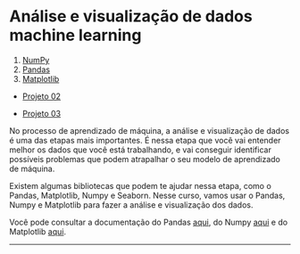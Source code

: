 # Análise e visualização de dados machine learning 

1. [NumPy](https://github.com/cilab-ufersa/introduction_machine_learning/blob/develop/parte_2_analise_dados/numpy.md)
2. [Pandas](https://github.com/cilab-ufersa/introduction_machine_learning/blob/develop/parte_2_analise_dados/pandas.md)
3. [Matplotlib](https://github.com/cilab-ufersa/introduction_machine_learning/blob/develop/parte_2_analise_dados/matplotlib.md) 

- [Projeto 02](https://github.com/cilab-ufersa/introduction_machine_learning/tree/develop/parte_2_analise_dados/projeto_02)

- [Projeto 03](https://github.com/cilab-ufersa/introduction_machine_learning/tree/develop/parte_2_analise_dados/projeto_3)

No processo de aprendizado de máquina, a análise e visualização de dados é uma das etapas mais importantes. É nessa etapa que você vai entender melhor os dados que você está trabalhando, e vai conseguir identificar possíveis problemas que podem atrapalhar o seu modelo de aprendizado de máquina.


Existem algumas bibliotecas que podem te ajudar nessa etapa, como o Pandas, Matplotlib, Numpy e Seaborn. Nesse curso, vamos usar o Pandas, Numpy e Matplotlib para fazer a análise e visualização dos dados.

Você pode consultar a documentação do Pandas [aqui](https://pandas.pydata.org/pandas-docs/stable/), do Numpy [aqui](https://numpy.org/doc/stable/) e do Matplotlib [aqui](https://matplotlib.org/contents.html). 

--- 




